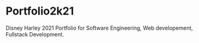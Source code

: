 # Portfolio2k21
Disney Harley 2021 Portfolio for Software Engineering, Web developement, Fullstack Development.
